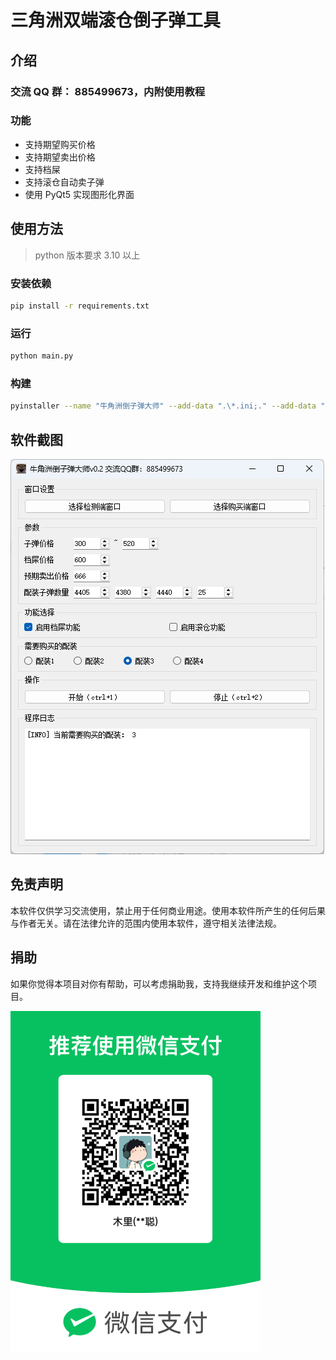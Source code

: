 # 三角洲双端滚仓倒子弹工具


## 介绍

### 交流 QQ 群： 885499673，内附使用教程
### 功能
- 支持期望购买价格
- 支持期望卖出价格
- 支持档屎
- 支持滚仓自动卖子弹
- 使用 PyQt5 实现图形化界面

## 使用方法

> python 版本要求 3.10 以上

### 安装依赖
```bash
pip install -r requirements.txt
```

### 运行
```bash 
python main.py
```

### 构建
```bash
pyinstaller --name "牛角洲倒子弹大师" --add-data ".\*.ini;." --add-data ".\resources;resources" --icon ".\resources\images\favicon.ico" --windowed --noconfirm --additional-hooks .\hooks --collect-all paddle --collect-all paddleocr --collect-all tqdm .\main.py
```

## 软件截图
![image](./images/window.png)

## 免责声明
本软件仅供学习交流使用，禁止用于任何商业用途。使用本软件所产生的任何后果与作者无关。请在法律允许的范围内使用本软件，遵守相关法律法规。

## 捐助

如果你觉得本项目对你有帮助，可以考虑捐助我，支持我继续开发和维护这个项目。

<img src="./images/wechat.png" alt="微信" width="400" />